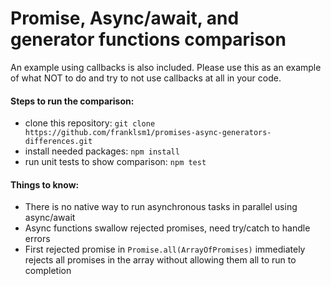 # Promise, Async/await, and generator functions comparison
An example using callbacks is also included.
Please use this as an example of what NOT to do and try to not use callbacks at all in your code.

#### Steps to run the comparison:
- clone this repository: `git clone https://github.com/franklsm1/promises-async-generators-differences.git`
- install needed packages: `npm install`
- run unit tests to show comparison: `npm test`

#### Things to know:
- There is no native way to run asynchronous tasks in parallel using async/await
- Async functions swallow rejected promises, need try/catch to handle errors
- First rejected promise in `Promise.all(ArrayOfPromises)` immediately rejects all promises in the array without allowing them all to run to completion
